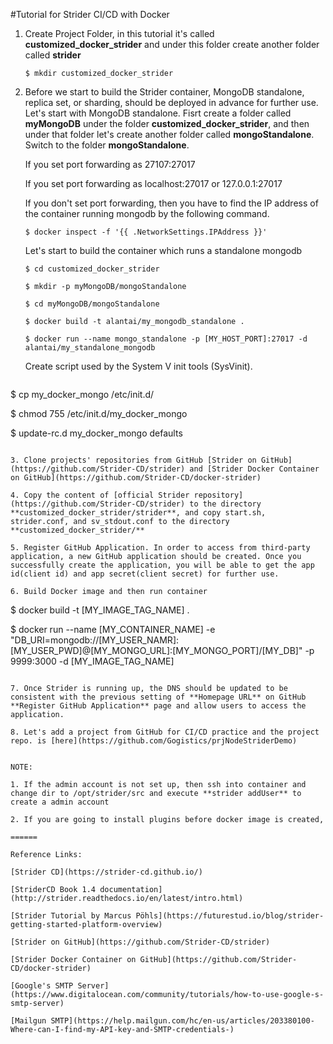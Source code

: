 #Tutorial for Strider CI/CD with Docker

1. Create Project Folder, in this tutorial it's called **customized_docker_strider** and under this folder create another folder called **strider**

   ```
   $ mkdir customized_docker_strider
   ```

2. Before we start to build the Strider container, MongoDB standalone, replica set, or sharding, should be deployed in advance for further use. Let's start with MongoDB standalone. Fisrt create a folder called **myMongoDB** under the folder **customized_docker_strider**, and then under that folder let's create another folder called **mongoStandalone**. Switch to the folder **mongoStandalone**.

   If you set port forwarding as 27107:27017

   If you set port forwarding as localhost:27017 or 127.0.0.1:27017

   If you don't set port forwarding, then you have to find the IP address of the container running mongodb by the following command.

   ```
   $ docker inspect -f '{{ .NetworkSettings.IPAddress }}'
   ```

   Let's start to build the container which runs a standalone mongodb

   ```
   $ cd customized_docker_strider

   $ mkdir -p myMongoDB/mongoStandalone

   $ cd myMongoDB/mongoStandalone

   $ docker build -t alantai/my_mongodb_standalone .

   $ docker run --name mongo_standalone -p [MY_HOST_PORT]:27017 -d alantai/my_standalone_mongodb
   ```

   Create script used by the System V init tools (SysVinit).

   ```
$ cp my_docker_mongo /etc/init.d/

$ chmod 755 /etc/init.d/my_docker_mongo

$ update-rc.d my_docker_mongo defaults
```

3. Clone projects' repositories from GitHub [Strider on GitHub](https://github.com/Strider-CD/strider) and [Strider Docker Container on GitHub](https://github.com/Strider-CD/docker-strider)

4. Copy the content of [official Strider repository](https://github.com/Strider-CD/strider) to the directory **customized_docker_strider/strider**, and copy start.sh, strider.conf, and sv_stdout.conf to the directory **customized_docker_strider/**

5. Register GitHub Application. In order to access from third-party application, a new GitHub application should be created. Once you successfully create the application, you will be able to get the app id(client id) and app secret(client secret) for further use.

6. Build Docker image and then run container

   ```
   $ docker build -t [MY_IMAGE_TAG_NAME] .

   $ docker run --name [MY_CONTAINER_NAME] -e "DB_URI=mongodb://[MY_USER_NAMR]:[MY_USER_PWD]@[MY_MONGO_URL]:[MY_MONGO_PORT]/[MY_DB]" -p 9999:3000 -d [MY_IMAGE_TAG_NAME]
   ```

7. Once Strider is running up, the DNS should be updated to be consistent with the previous setting of **Homepage URL** on GitHub **Register GitHub Application** page and allow users to access the application.

8. Let's add a project from GitHub for CI/CD practice and the project repo. is [here](https://github.com/Gogistics/prjNodeStriderDemo)


NOTE:

1. If the admin account is not set up, then ssh into container and change dir to /opt/strider/src and execute **strider addUser** to create a admin account

2. If you are going to install plugins before docker image is created, 

======

Reference Links:

[Strider CD](https://strider-cd.github.io/)

[StriderCD Book 1.4 documentation](http://strider.readthedocs.io/en/latest/intro.html)

[Strider Tutorial by Marcus Pöhls](https://futurestud.io/blog/strider-getting-started-platform-overview)

[Strider on GitHub](https://github.com/Strider-CD/strider)

[Strider Docker Container on GitHub](https://github.com/Strider-CD/docker-strider)

[Google's SMTP Server](https://www.digitalocean.com/community/tutorials/how-to-use-google-s-smtp-server)

[Mailgun SMTP](https://help.mailgun.com/hc/en-us/articles/203380100-Where-can-I-find-my-API-key-and-SMTP-credentials-)
